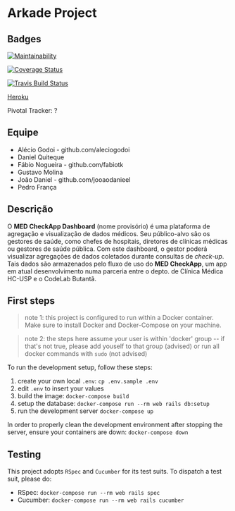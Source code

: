 # Arkade Project

## Badges

[![Maintainability](https://api.codeclimate.com/v1/badges/4e347874f6423c0eb360/maintainability)](https://codeclimate.com/github/Arkade-Team/Arkade/maintainability)

<!--[![Test Coverage](https://api.codeclimate.com/v1/badges/4e347874f6423c0eb360/test_coverage)](https://codeclimate.com/github/Arkade-Team/Arkade/test_coverage)-->

[![Coverage Status](https://coveralls.io/repos/github/Arkade-Team/Arkade/badge.svg)](https://coveralls.io/github/Arkade-Team/Arkade)

[![Travis Build Status](https://travis-ci.org/Arkade-Team/Arkade.svg?branch=master)](https://travis-ci.org/Arkade-Team/Arkade)

[Heroku](https://protected-mesa-87501.herokuapp.com)

Pivotal Tracker: ?

## Equipe

- Alécio Godoi - github.com/aleciogodoi
- Daniel Quiteque
- Fábio Nogueira - github.com/fabiotk
- Gustavo Molina
- João Daniel - github.com/jooaodanieel
- Pedro França

## Descrição

O **MED CheckApp Dashboard** (nome provisório) é uma plataforma de agregação e visualização de dados médicos. Seu público-alvo são os gestores de saúde, como chefes de hospitais, diretores de clínicas médicas ou gestores de saúde pública. Com este dashboard, o gestor poderá visualizar agregações de dados coletados durante consultas de _check-up_. Tais dados são armazenados pelo fluxo de uso do **MED CheckApp**, um app em atual desenvolvimento numa parceria entre o depto. de Clínica Médica HC-USP e o CodeLab Butantã.

## First steps

> note 1: this project is configured to run within a Docker container. Make sure to install Docker and Docker-Compose on your machine.

> note 2: the steps here assume your user is within 'docker' group -- if that's not true, please add youself to that group (advised) or run all docker commands with `sudo` (not advised)

To run the development setup, follow these steps:

1. create your own local `.env`: `cp .env.sample .env`
2. edit `.env` to insert your values
3. build the image: `docker-compose build`
4. setup the database: `docker-compose run --rm web rails db:setup`
5. run the development server `docker-compose up`

In order to properly clean the development environment after stopping the server, ensure your containers are down: `docker-compose down`

## Testing

This project adopts `RSpec` and `Cucumber` for its test suits. To dispatch a test suit, please do:

- RSpec: `docker-compose run --rm web rails spec`
- Cucumber: `docker-compose run --rm web rails cucumber`
